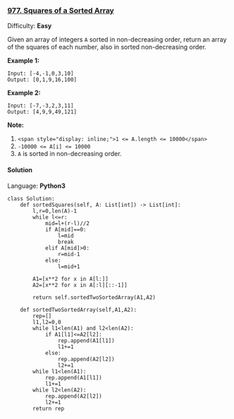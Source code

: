 ### [977\. Squares of a Sorted Array](https://leetcode.com/problems/squares-of-a-sorted-array/)

Difficulty: **Easy**


Given an array of integers `A` sorted in non-decreasing order, return an array of the squares of each number, also in sorted non-decreasing order.


**Example 1:**

```
Input: [-4,-1,0,3,10]
Output: [0,1,9,16,100]
```


**Example 2:**

```
Input: [-7,-3,2,3,11]
Output: [4,9,9,49,121]
```

**<span style="display: inline;">Note:</span>**

1.  `<span style="display: inline;">1 <= A.length <= 10000</span>`
2.  `-10000 <= A[i] <= 10000`
3.  `A` is sorted in non-decreasing order.


#### Solution

Language: **Python3**

```python3
class Solution:
    def sortedSquares(self, A: List[int]) -> List[int]:
        l,r=0,len(A)-1
        while l<=r:
            mid=l+(r-l)//2
            if A[mid]==0:
                l=mid
                break
            elif A[mid]>0:
                r=mid-1
            else:
                l=mid+1
        
        A1=[x**2 for x in A[l:]]
        A2=[x**2 for x in A[:l][::-1]]
        
        return self.sortedTwoSortedArray(A1,A2)
    
    def sortedTwoSortedArray(self,A1,A2):
        rep=[]
        l1,l2=0,0
        while l1<len(A1) and l2<len(A2):
            if A1[l1]<=A2[l2]:
                rep.append(A1[l1])
                l1+=1
            else:
                rep.append(A2[l2])
                l2+=1
        while l1<len(A1):
            rep.append(A1[l1])
            l1+=1
        while l2<len(A2):
            rep.append(A2[l2])
            l2+=1
        return rep
```